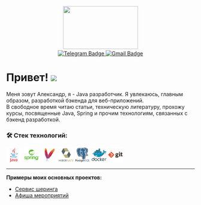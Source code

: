 <div id="header" align="center">
  <img src="https://media.giphy.com/media/v1.Y2lkPTc5MGI3NjExYXAxNGlzazRtNmh5cGdxcmZ1eHdkYTR2cjN6NHZ6aHVwN3c0cm4zNiZlcD12MV9pbnRlcm5hbF9naWZfYnlfaWQmY3Q9Zw/h408T6Y5GfmXBKW62l/giphy.gif" width="200" height="115"/>
  <div id="badges">
    <a href="t.me/Stormblessed3D">
    <img src="https://img.shields.io/badge/Telegram-blue?logo=telegram&logoColor=white&style=for-the-badge" alt="Telegram Badge"/>
    </a>
    <a href="Alexander.A.Tsybulskiy@gmail.com">
    <img src="https://img.shields.io/badge/Gmail-D14836?style=for-the-badge&logo=gmail&logoColor=white" alt="Gmail Badge"/>
    </a>
  </div>
</div>

<h1>
  Привет!
  <img src="https://media.giphy.com/media/hvRJCLFzcasrR4ia7z/giphy.gif" width="30px"/>
</h1>

Меня зовут Александр, я - Java разработчик. Я увлекаюсь, главным образом, разработкой бэкенда для веб-приложений.   
В свободное время читаю статьи, техническую литературу, прохожу курсы, посвященные Java, Spring и прочим технологиям, связанных с бэкенд разработкой.    

### 🛠️ Стек технологий:
<div>
  <img src="https://github.com/devicons/devicon/blob/master/icons/java/java-original-wordmark.svg" title="Java" alt="Java" width="40" height="40"/>&nbsp;
  <img src="https://github.com/devicons/devicon/blob/master/icons/spring/spring-original-wordmark.svg" title="Spring" alt="Spring" width="40" height="40"/>&nbsp;
  <img src="https://github.com/devicons/devicon/blob/master/icons/maven/maven-original.svg" title="Maven" **alt="Maven" width="40" height="40"/>
  <img src="https://github.com/devicons/devicon/blob/master/icons/hibernate/hibernate-original-wordmark.svg" title="Hibernate" **alt="Hibernate" width="40" height="40"/>
  <img src="https://github.com/devicons/devicon/blob/master/icons/postgresql/postgresql-original-wordmark.svg" title="PostgreSQl" **alt="PostgreSQl" width="40" height="40"/>
  <img src="https://github.com/devicons/devicon/blob/master/icons/docker/docker-original-wordmark.svg" title="Docker" **alt="Docker" width="40" height="40"/>
  <img src="https://github.com/devicons/devicon/blob/master/icons/git/git-original-wordmark.svg" title="Git" **alt="Git" width="40" height="40"/>
</div>

---          
**Примеры моих основных проектов:**
  - [Сервис шеринга](https://github.com/Stormblessed3D/java-shareit)
  - [Афиша мероприятий](https://github.com/Stormblessed3D/java-explore-with-me)          
   
